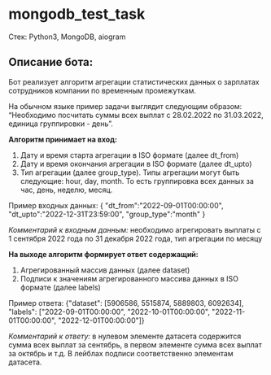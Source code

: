 # mongodb_test_task

Стек: Python3, MongoDB, aiogram

## Описание бота:
Бот реализует алгоритм агрегации статистических данных о зарплатах сотрудников компании по временным промежуткам. 

На обычном языке пример задачи выглядит следующим образом: “Необходимо посчитать суммы всех выплат с 28.02.2022 по 31.03.2022, единица группировки - день”.

**Алгоритм принимает на вход:**
1.	Дату и время старта агрегации в ISO формате (далее dt_from)
2.	Дату и время окончания агрегации в ISO формате (далее dt_upto)
3.	Тип агрегации (далее group_type). Типы агрегации могут быть следующие: hour, day, month. То есть группировка всех данных за час, день, неделю, месяц.

Пример входных данных:
{
"dt_from":"2022-09-01T00:00:00",
"dt_upto":"2022-12-31T23:59:00",
"group_type":"month"
}

*Комментарий к входным данным:* необходимо агрегировать выплаты с 1 сентября 2022 года по 31 декабря 2022 года, тип агрегации по месяцу

**На выходе алгоритм формирует ответ содержащий:**
1.	Агрегированный массив данных (далее dataset)
2.	Подписи к значениям агрегированного массива данных в ISO формате (далее labels)

Пример ответа:
{"dataset": [5906586, 5515874, 5889803, 6092634], "labels": ["2022-09-01T00:00:00", "2022-10-01T00:00:00", "2022-11-01T00:00:00", "2022-12-01T00:00:00"]}

*Комментарий к ответу:* в нулевом элементе датасета содержится сумма всех выплат за сентябрь, в первом элементе сумма всех выплат за октябрь и т.д. В лейблах подписи соответственно элементам датасета.
